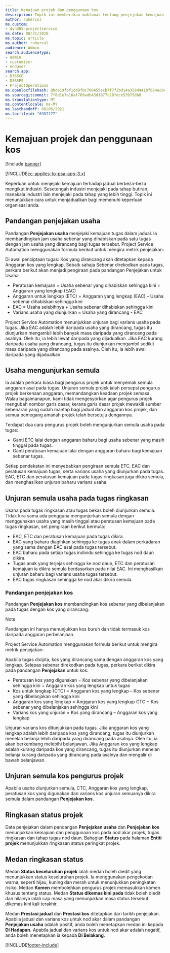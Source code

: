 ```yaml
---
title: Kemajuan projek dan penggunaan kos
description: Topik ini memberikan maklumat tentang penjejakan kemajuan projek dan penggunaan kos.
author: ruhercul
ms.custom:
- dyn365-projectservice
ms.date: 08/21/2020
ms.topic: article
ms.author: ruhercul
audience: Admin
search.audienceType:
- admin
- customizer
- enduser
search.app:
- D365CE
- D365PS
- ProjectOperations
ms.openlocfilehash: 8bde19fbf1dd9f0c760455ecb7f7f2bd14a358d441bf024ec0cdefa42866f53e
ms.sourcegitcommit: 7f8d1e7a16af769adb43d1877c28fdce53975db8
ms.translationtype: MT
ms.contentlocale: ms-MY
ms.lasthandoff: 08/06/2021
ms.locfileid: "6987177"
---
```

# <a name="project-progress-and-cost-consumption"></a>Kemajuan projek dan penggunaan kos

[!include [banner](../includes/psa-now-project-operations.md)]

[!INCLUDE[cc-applies-to-psa-app-3.x](../includes/cc-applies-to-psa-app-3x.md)]

Keperluan untuk menjejaki kemajuan terhadap jadual berbeza-beza mengikut industri. Sesetengah industri menjejaki pada tahap butiran, manakala industri lain menjejaki pada tahap yang lebih tinggi. Topik ini menunjukkan cara untuk menjadualkan bagi memenuhi keperluan organisasi anda.

## <a name="effort-tracking-view"></a>Pandangan penjejakan usaha

Pandangan **Penjejakan usaha** menjejaki kemajuan tugas dalam jadual. Ia membandingkan jam usaha sebenar yang dihabiskan pada satu tugas dengan jam usaha yang dirancang bagi tugas tersebut. Project Service Automation menggunakan formula berikut untuk mengira metrik penjejakan:

Di awal penciptaan tugas: Kos yang dirancang akan ditetapkan kepada Anggaran kos yang lengkap. Sebaik sahaja Sebenar direkodkan pada tugas, perkara berikut akan menjadi pengiraan pada pandangan Penjejakan untuk Usaha

- Peratusan kemajuan = Usaha sebenar yang dihabiskan sehingga kini ÷ Anggaran yang lengkap (EAC) 
- Anggaran untuk lengkap (ETC) = Anggaran yang lengkap (EAC) – Usaha sebenar dihabiskan sehingga kini 
- EAC = Usaha selebihnya + Usaha sebenar dihabiskan sehingga kini 
- Varians usaha yang diunjurkan = Usaha yang dirancang - EAC

Project Service Automation menunjukkan unjuran bagi varians usaha pada tugas. Jika EAC adalah lebih daripada usaha yang dirancang, tugas itu diunjurkan mengambil lebih banyak masa daripada yang dirancang pada asalnya. Oleh itu, ia lebih lewat daripada yang dijadualkan. Jika EAC kurang daripada usaha yang dirancang, tugas itu diunjurkan mengambil sedikit masa daripada yang dirancang pada asalnya. Oleh itu, ia lebih awal daripada yang dijadualkan.

## <a name="reprojecting-effort"></a>Usaha mengunjurkan semula

Ia adalah perkara biasa bagi pengurus projek untuk menyemak semula anggaran asal pada tugas. Unjuran semula projek ialah persepsi pengurus projek berkenaan anggaran, memandangkan keadaan projek semasa. Walau bagaimanapun, kami tidak mengesyorkan agar pengurus projek mengubah nombor garis dasar, kerana garis dasar projek mewakili sumber kebenaran yang sudah mantap bagi jadual dan anggaran kos projek, dan semua pemegang amanah projek telah bersetuju dengannya.

Terdapat dua cara pengurus projek boleh mengunjurkan semula usaha pada tugas:

- Ganti ETC lalai dengan anggaran baharu bagi usaha sebenar yang masih tinggal pada tugas. 
- Ganti peratusan kemajuan lalai dengan anggaran baharu bagi kemajuan sebenar tugas.

Setiap pendekatan ini menyebabkan pengiraan semula ETC, EAC dan peratusan kemajuan tugas, serta varians usaha yang diunjurkan pada tugas. EAC, ETC dan peratusan kemajuan pada tugas ringkasan juga dikira semula, dan menghasilkan unjuran baharu varians usaha.

## <a name="reprojection-of-effort-on-summary-tasks"></a>Unjuran semula usaha pada tugas ringkasan

Usaha pada tugas ringkasan atau tugas bekas boleh diunjurkan semula. Tidak kira sama ada pengguna mengunjurkan semula dengan menggunakan usaha yang masih tinggal atau peratusan kemajuan pada tugas ringkasan, set pengiraan berikut bermula:

- EAC, ETC dan peratusan kemajuan pada tugas dikira.
- EAC yang baharu diagihkan sehingga ke tugas anak dalam perkadaran yang sama dengan EAC asal pada tugas tersebut.
- EAC baharu pada setiap tugas individu sehingga ke tugas nod daun dikira. 
- Tugas anak yang terjejas sehingga ke nod daun, ETC dan peratusan kemajuan ia dikira semula berdasarkan pada nilai EAC. Ini menghasilkan unjuran baharu bagi varians usaha tugas tersebut. 
- EAC tugas ringkasan sehingga ke nod akar dikira semula.

### <a name="cost-tracking-view"></a>Pandangan penjejakan kos 

Pandangan **Penjejakan kos** membandingkan kos sebenar yang dibelanjakan pada tugas dengan kos yang dirancang. 

> [!NOTE]
> Pandangan ini hanya menunjukkan kos buruh dan tidak termasuk kos daripada anggaran perbelanjaan. 

Project Service Automation menggunakan formula berikut untuk mengira metrik penjejakan:

Apabila tugas dicipta, kos yang dirancang sama dengan anggaran kos yang lengkap. Selepas sebenar direkodkan pada tugas, perkara berikut dikira pada pandangan **Penjejakan** untuk kos:

 - Peratusan kos yang digunakan = Kos sebenar yang dibelanjakan sehingga kini ÷ Anggaran kos yang lengkap untuk tugas
 - Kos untuk lengkap (CTC) = Anggaran kos yang lengkap – Kos sebenar yang dibelanjakan sehingga kini
 - Anggaran kos yang lengkap = Anggaran kos yang lengkap CTC + Kos sebenar yang dibelanjakan sehingga kini
 - Varians kos yang unjuran = Kos yang dirancang – Anggaran kos yang lengkap

Unjuran varians kos ditunjukkan pada tugas. Jika anggaran kos yang lengkap adalah lebih daripada kos yang dirancang, tugas itu diunjurkan menelan belanja lebih daripada yang dirancang pada asalnya. Oleh itu, ia akan berkembang melebihi belanjawan. Jika Anggaran kos yang lengkap adalah kurang daripada kos yang dirancang, tugas itu diunjurkan menelan belanja kurang daripada yang dirancang pada asalnya dan mengalir di bawah belanjawan.

## <a name="project-managers-reprojection-of-cost"></a>Unjuran semula kos pengurus projek

Apabila usaha diunjurkan semula, CTC, Anggaran kos yang lengkap, peratusan kos yang digunakan dan varians kos unjuran semuanya dikira semula dalam pandangan **Penjejakan kos**.

## <a name="project-status-summary"></a>Ringkasan status projek

Data penjejakan dalam pandangan **Penjejakan usaha** dan **Penjejakan kos** menunjukkan kemajuan dan penggunaan kos pada nod akar projek, tugas ringkasan dan tahap tugas nod daun. Bahagian **Status** pada halaman **Entiti projek** menunjukkan ringkasan status peringkat projek.

## <a name="status-summary-fields"></a>Medan ringkasan status

Medan **Status keseluruhan projek** ialah medan boleh diedit yang menunjukkan status keseluruhan projek. Ia menggunakan pengekodan warna, seperti hijau, kuning dan merah untuk menunjukkan peningkatan risiko. Medan **Komen** membolehkan pengurus projek memasukkan komen khusus tentang status. Medan **Status dikemas kini pada** tidak boleh diedit dan nilainya ialah cap masa yang menunjukkan masa status tersebut dikemas kini kali terakhir.

Medan **Prestasi jadual** dan **Prestasi kos** ditetapkan dari tarikh penjejakan. Apabila jadual dan varians kos untuk nod akar dalam pandangan **Penjejakan usaha** adalah positif, anda boleh menetapkan medan ini kepada **Di Hadapan.** Apabila jadual dan varians kos untuk nod akar adalah negatif, anda boleh menetapkan ia kepada **Di Belakang**.


[!INCLUDE[footer-include](../includes/footer-banner.md)]